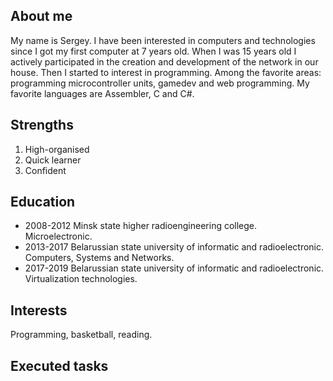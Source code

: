## About me

My name is Sergey. I have been interested in computers and technologies since I got my first computer at 7 years old. When I was 15 years old I actively participated in the creation and development of the network in our house. Then I started to interest in programming. Among the favorite areas: programming microcontroller units, gamedev and web programming. My favorite languages are Assembler, C and C#.

## Strengths

1. High-organised
2. Quick learner
3. Confident

## Education
 
- 2008-2012 Minsk state higher radioengineering college. Microelectronic.
- 2013-2017 Belarussian state university of informatic and radioelectronic. Computers, Systems and Networks.
- 2017-2019 Belarussian state university of informatic and radioelectronic. Virtualization technologies.
 
## Interests
 
Programming, basketball, reading.
 
## Executed tasks
 
 

